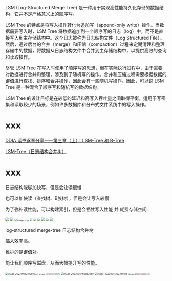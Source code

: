 LSM (Log-Structured Merge Tree) 是一种用于实现高性能持久化存储的数据结构，它并不是严格意义上的顺序写。

LSM Tree 的特点是将写入操作转化为追加写（append-only write）操作。当数据需要写入时，LSM Tree 将数据追加到一个顺序写的日志（log）中，而不是直接写入到主存储结构中。这个日志被称为日志结构文件（Log Structured File）。然后，通过后台的合并（merge）和压缩（compaction）过程来定期清理和整理存储中的数据，将数据从日志结构文件中合并到主存储结构中，以提供高效的查询和读取操作。

尽管 LSM Tree 在写入时使用了顺序写的思想，但在实际执行过程中，由于需要对数据进行合并和整理，涉及到了随机写的操作。合并和压缩过程需要根据数据的键值进行查找、排序和合并操作，因此会有一些随机写操作。因此，可以说 LSM Tree 是一种混合了顺序写和随机写的数据结构。

LSM Tree 的设计目标是在较低的延迟和高写入吞吐量之间取得平衡，适用于写密集和读取较少的场景，例如许多数据库和分布式文件系统中的写入操作。

# xxx

[DDIA 读书逐章分享——第三章（上）：LSM-Tree 和 B-Tree](https://www.bilibili.com/video/BV1mL411P72H/?spm_id_from=333.337.search-card.all.click&vd_source=e293618b61bc2e8257f8e5b2ea454d76)

[LSM-Tree（日志结构合并树）](https://www.bilibili.com/video/BV1Zz4y1r7BJ/?spm_id_from=333.337.search-card.all.click&vd_source=e293618b61bc2e8257f8e5b2ea454d76)

# xxx

日志结构能够加快写，但是会让读很慢

也可以加快读（查找树、B族树），但是会让写入较慢

为了弥补读性能，可以构建索引，但是会牺牲写入性能 并 耗费存储空间

<img src="https://p.sda1.dev/13/dd1d2eb8bf994e890e351f42f16bf8d1/image.png" style="zoom: 67%;" />

<img src="https://p.sda1.dev/13/d1faef101c03dd1c16843c9c6fde379c/image.png" style="zoom:67%;" />

<img src="https://p.sda1.dev/13/a0c52b1bbf5a0210225858decaa82878/image.png" alt="image.png" style="zoom:50%;" />

<img src="https://p.sda1.dev/13/18becfe5d595931293c1cbb1c0f95d77/yuWCrQQwkx.png$" style="zoom:50%;" />

<img src="https://p.sda1.dev/13/3ae9089a0c6fe41680892aa6c94a39a4/qsqq8e2oHR.png" style="zoom:50%;" />

<img src="https://p.sda1.dev/13/690f20ac6c53e29eb9d0f86df7334c04/94pI4c3g4J.png" style="zoom:50%;" />

<img src="https://p.sda1.dev/13/8b04f83a40c5cc4953aa8a60b02888a7/7EJsevwPUJ.png" style="zoom:67%;" />

<img src="https://p.sda1.dev/13/9a0e49545123bf4ab3245f125bfc3795/rb9bVQUbB5.png" style="zoom:50%;" />

<img src="https://p.sda1.dev/13/2fb183dfd2d044066a126fe29fdb9021/AAZDGyy271.png" style="zoom:67%;" />



log-structured merge-tree 日志结构合并树

插入效率高。

维护的是键值对。

能让我们顺序写磁盘，从而大幅提升写的性能。

<img src="D:\temporary\assets\image-20230914221059973.png" alt="image-20230914221059973" style="zoom:50%;" />

<img src="D:\temporary\assets\image-20230914221131474.png" alt="image-20230914221131474" style="zoom:33%;" />

<img src="D:\temporary\assets\image-20230919162852659.png" alt="image-20230919162852659" style="zoom:50%;" />

<img src="D:\temporary\assets\image-20230914222345618.png" alt="image-20230914222345618" style="zoom:50%;" />

<img src="D:\temporary\assets\image-20230914222659394.png" alt="image-20230914222659394" style="zoom:33%;" />
